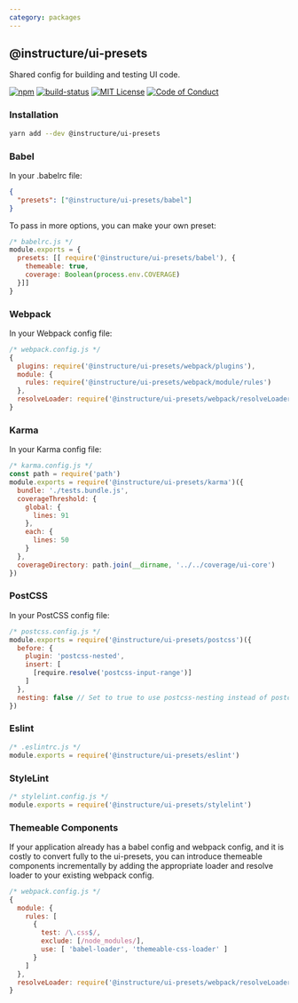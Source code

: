 ```yaml
---
category: packages
---
```


## @instructure/ui-presets

Shared config for building and testing UI code.

[![npm][npm]][npm-url]
[![build-status][build-status]][build-status-url]
[![MIT License][license-badge]][LICENSE]
[![Code of Conduct][coc-badge]][coc]

### Installation

```sh
yarn add --dev @instructure/ui-presets
```

### Babel

In your .babelrc file:

```json
{
  "presets": ["@instructure/ui-presets/babel"]
}
```

To pass in more options, you can make your own preset:

```js
/* babelrc.js */
module.exports = {
  presets: [[ require('@instructure/ui-presets/babel'), {
    themeable: true,
    coverage: Boolean(process.env.COVERAGE)
  }]]
}
```

### Webpack

In your Webpack config file:

```js
/* webpack.config.js */
{
  plugins: require('@instructure/ui-presets/webpack/plugins'),
  module: {
    rules: require('@instructure/ui-presets/webpack/module/rules')
  },
  resolveLoader: require('@instructure/ui-presets/webpack/resolveLoader')
}
```

### Karma

In your Karma config file:

```js
/* karma.config.js */
const path = require('path')
module.exports = require('@instructure/ui-presets/karma')({
  bundle: './tests.bundle.js',
  coverageThreshold: {
    global: {
      lines: 91
    },
    each: {
      lines: 50
    }
  },
  coverageDirectory: path.join(__dirname, '../../coverage/ui-core')
})
```

### PostCSS

In your PostCSS config file:

```js
/* postcss.config.js */
module.exports = require('@instructure/ui-presets/postcss')({
  before: {
    plugin: 'postcss-nested',
    insert: [
      [require.resolve('postcss-input-range')]
    ]
  },
  nesting: false // Set to true to use postcss-nesting instead of postcss-nested, defaults to false
})
```

### Eslint

```js
/* .eslintrc.js */
module.exports = require('@instructure/ui-presets/eslint')
```

### StyleLint

```js
/* stylelint.config.js */
module.exports = require('@instructure/ui-presets/stylelint')
```

### Themeable Components

If your application already has a babel config and webpack config,
and it is costly to convert fully to the ui-presets, you can introduce
themeable components incrementally by adding the appropriate loader and resolve loader
to your existing webpack config.

```js
/* webpack.config.js */
{
  module: {
    rules: [
      {
        test: /\.css$/,
        exclude: [/node_modules/],
        use: [ 'babel-loader', 'themeable-css-loader' ]
      }
    ]
  },
  resolveLoader: require('@instructure/ui-presets/webpack/resolveLoader')
}
```

[npm]: https://img.shields.io/npm/v/@instructure/ui-presets.svg
[npm-url]: https://npmjs.com/package/@instructure/ui-presets

[build-status]: https://travis-ci.org/instructure/instructure-ui.svg?branch=master
[build-status-url]: https://travis-ci.org/instructure/instructure-ui "Travis CI"

[license-badge]: https://img.shields.io/npm/l/instructure-ui.svg?style=flat-square
[license]: https://github.com/instructure/instructure-ui/blob/master/LICENSE

[coc-badge]: https://img.shields.io/badge/code%20of-conduct-ff69b4.svg?style=flat-square
[coc]: https://github.com/instructure/instructure-ui/blob/master/CODE_OF_CONDUCT.md
